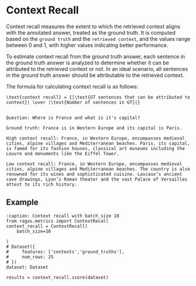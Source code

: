 

# Context Recall

Context recall measures the extent to which the retrieved context aligns with the annotated answer, treated as the ground truth. It is computed based on the `ground truth` and the `retrieved context`, and the values range between 0 and 1, with higher values indicating better performance.

To estimate context recall from the ground truth answer, each sentence in the ground truth answer is analyzed to determine whether it can be attributed to the retrieved context or not. In an ideal scenario, all sentences in the ground truth answer should be attributable to the retrieved context.

The formula for calculating context recall is as follows:

```{math}
\text{context recall} = {|\text{GT sentences that can be attributed to context}| \over |\text{Number of sentences in GT}|}
```

```{hint}

Question: Where is France and what is it's capital?

Ground truth: France is in Western Europe and its capital is Paris. 

High context recall: France, in Western Europe, encompasses medieval cities, alpine villages and Mediterranean beaches. Paris, its capital, is famed for its fashion houses, classical art museums including the Louvre and monuments like the Eiffel Tower.

Low context recall: France, in Western Europe, encompasses medieval cities, alpine villages and Mediterranean beaches. The country is also renowned for its wines and sophisticated cuisine. Lascaux’s ancient cave drawings, Lyon’s Roman theater and the vast Palace of Versailles attest to its rich history.

```


## Example

```{code-block} python
:caption: Context recall with batch_size 10
from ragas.metrics import ContextRecall
context_recall = ContextRecall(
    batch_size=10

)
# Dataset({
#     features: ['contexts','ground_truths'],
#     num_rows: 25
# })
dataset: Dataset

results = context_recall.score(dataset)
```